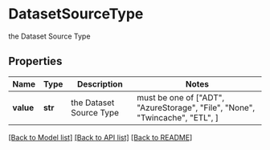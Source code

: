 # DatasetSourceType

the Dataset Source Type

## Properties
Name | Type | Description | Notes
------------ | ------------- | ------------- | -------------
**value** | **str** | the Dataset Source Type |  must be one of ["ADT", "AzureStorage", "File", "None", "Twincache", "ETL", ]

[[Back to Model list]](../README.md#documentation-for-models) [[Back to API list]](../README.md#documentation-for-api-endpoints) [[Back to README]](../README.md)


